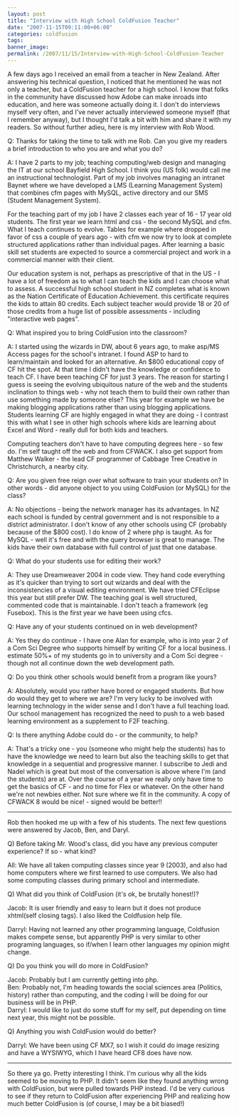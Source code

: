 ```yaml
---
layout: post
title: "Interview with High School ColdFusion Teacher"
date: "2007-11-15T09:11:00+06:00"
categories: coldfusion 
tags: 
banner_image: 
permalink: /2007/11/15/Interview-with-High-School-ColdFusion-Teacher
---
```


A few days ago I received an email from a teacher in New Zealand. After answering his technical question, I noticed that he mentioned he was not only a teacher, but a ColdFusion teacher for a high school. I know that folks in the community have discussed how Adobe can make inroads into education, and here was someone actually doing it. I don't do interviews myself very often, and I've never actually interviewed someone myself (that I remember anyway), but I thought I'd talk a bit with him and share it with my readers. So without further adieu, here is my interview with Rob Wood.
<!--more-->
Q: Thanks for taking the time to talk with me Rob. Can you give my readers a brief introduction to who you are and what you do?

A: I have 2 parts to my job; teaching computing/web design and managing the IT at our school Bayfield High School. I think you (US folk) would call me an instructional technologist. Part of my job involves managing an intranet Baynet where we have developed a LMS (Learning Management System) that combines cfm pages with MySQL, active directory and our SMS (Student Management System).

For the teaching part of my job I have 2 classes each year of 16 - 17 year old students. The first year we learn html and css - the second MySQL and cfm. What I teach continues to evolve. Tables for example where dropped in favor of css a couple of years ago - with cfm we now try to look at complete structured applications rather than individual pages. After learning a basic skill set students are expected to source a commercial project and work in a commercial manner with their client.

Our education system is not, perhaps as prescriptive of that in the US - I have a lot of freedom as to what I can teach the kids and I can choose what to assess. A successful high school student in NZ completes what is known as the Nation Certificate of Education Achievement. this certificate requires the kids to attain 80 credits. Each subject teacher would provide 18 or 20 of those credits from a huge list of possible assessments - including "interactive web pages".

Q: What inspired you to bring ColdFusion into the classroom?
 
A: I started using the wizards in DW, about 6 years ago, to make asp/MS Access pages for the school's intranet. I found ASP to hard to learn/maintain and looked for an alternative. An $800 educational copy of CF hit the spot. At that time I didn't have the knowledge or confidence to teach CF. I have been teaching CF for just 3 years. The reason for starting I guess is seeing the evolving ubiquitous nature of the web and the students inclination to things web - why not teach them to build their own rather than use something made by someone else? This year for example we have be making blogging applications rather than using blogging applications. Students learning CF are highly engaged in what they are doing - I contrast this with what I see in other high schools where kids are learning about Excel and Word - really dull for both kids and teachers.

Computing teachers don't have to have computing degrees here - so few do. I'm self taught off the web and from CFWACK. I also get support from Matthew Walker - the lead CF programmer of Cabbage Tree Creative in Christchurch, a nearby city.

Q: Are you given free reign over what software to train your students on? In other words - did anyone object to you using ColdFusion (or MySQL) for the class?

A: No objections - being the network manager has its advantages. In NZ each school is funded by central government and is not responsible to a district administrator. I don't know of any other schools using CF (probably because of the $800 cost). I do know of 2 where php is taught. As for MySQL - well it's free and with the query browser is great to manage. The kids have their own database with full control of just that one database.

Q: What do your students use for editing their work?

A: They use Dreamweaver 2004 in code view. They hand code everything as it's quicker than trying to sort out wizards and deal with the inconsistencies of a visual editing environment. We have tried CFEclipse this year but still prefer DW. The teaching goal is well structured, commented code that is maintainable. I don't teach a framework (eg Fusebox). This is the first year we have been using cfcs.

Q: Have any of your students continued on in web development?

A: Yes they do continue - I have one Alan for example, who is into year 2 of a Com Sci Degree who supports himself by writing CF for a local business. I estimate 50%+ of my students go in to university and a Com Sci degree - though not all continue down the web development path.

Q: Do you think other schools would benefit from a program like yours?

A: Absolutely, would you rather have bored or engaged students. But how do would they get to where we are? I'm very lucky to be involved with learning technology in the wider sense and I don't have a full teaching load. Our school management has recognized the need to push to a web based learning environment as a supplement to F2F teaching.

Q: Is there anything Adobe could do - or the community, to help?

A: That's a tricky one - you (someone who might help the students) has to have the knowledge we need to learn but also the teaching skills to get that knowledge in a sequential and progressive manner. I subscribe to Jedi and Nadel which is great but most of the conversation is above where I'm (and the students) are at. Over the course of a year we really only have time to get the basics of CF - and no time for Flex or whatever. On the other hand we're not newbies either. Not sure where we fit in the community. A copy of CFWACK 8 would be nice! - signed would be better!!

<hr>

Rob then hooked me up with a few of his students. The next few questions were answered by Jacob, Ben, and Daryl.

Q) Before taking Mr. Wood's class, did you have any previous computer experience? If so - what kind?

All: We have all taken computing classes since year 9 (2003), and also had home computers where we first learned to use computers. We also had some computing classes during primary school and intermediate.

Q) What did you think of ColdFusion (it's ok, be brutally honest!)?

Jacob: It is user friendly and easy to learn but it does not produce xhtml(self closing tags). I also liked the Coldfusion help file.<br />

Darryl: Having not learned any other programming language, Coldfusion makes compete sense, but apparently PHP is very similar to other programing languages, so if/when I learn other languages my opinion might change.

Q) Do you think you will do more in ColdFusion?

Jacob: Probably but I am currently getting into php.<br />
Ben: Probably not, I'm heading towards the social sciences area (Politics, history) rather than computing, and the coding I will be doing for our business will be in PHP.<br />
Darryl: I would like to just do some stuff for my self, put depending on time next year, this might not be possible.


Q) Anything you wish ColdFusion would do better?

Darryl: We have been using CF MX7, so I wish it could do image resizing and have a WYSIWYG, which I have heard CF8 does have now.

<hr>

So there ya go. Pretty interesting I think. I'm curious why all the kids seemed to be moving to PHP. It didn't seem like they found anything wrong with ColdFusion, but were pulled towards PHP instead. I'd be very curious to see if they return to ColdFusion after experiencing PHP and realizing how much better ColdFusion is (of course, I may be a bit biased!)